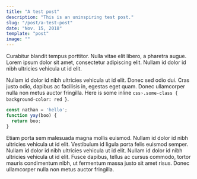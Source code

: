 ```yaml
---
title: "A test post"
description: "This is an uninspiring test post."
slug: "/post/a-test-post"
date: "Nov. 15, 2018"
template: "post"
image: ""
---
```


Curabitur blandit tempus porttitor. Nulla vitae elit libero, a pharetra augue. Lorem ipsum dolor sit amet, consectetur adipiscing elit. Nullam id dolor id nibh ultricies vehicula ut id elit.

Nullam id dolor id nibh ultricies vehicula ut id elit. Donec sed odio dui. Cras justo odio, dapibus ac facilisis in, egestas eget quam. Donec ullamcorper nulla non metus auctor fringilla. Here is some inline `css›.some-class { background-color: red }`.

```javascript
const nathan = 'hello';
function yay(boo) {
  return boo;
}
```

Etiam porta sem malesuada magna mollis euismod. Nullam id dolor id nibh ultricies vehicula ut id elit. Vestibulum id ligula porta felis euismod semper. Nullam id dolor id nibh ultricies vehicula ut id elit. Nullam id dolor id nibh ultricies vehicula ut id elit. Fusce dapibus, tellus ac cursus commodo, tortor mauris condimentum nibh, ut fermentum massa justo sit amet risus. Donec ullamcorper nulla non metus auctor fringilla.